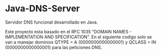 # Java-DNS-Server
Servidor DNS funcional desarrollado en Java.

Este proyecto esta basado en el RFC 1035 "DOMAIN NAMES - IMPLEMENTATION AND SPECIFICATION".
En el siguiente codigo solo se van a manejar dominios QTYPE = A (0000000000000001) y QCLASS = IN (0000000000000001) para las peticiones DNS.
